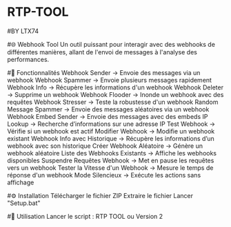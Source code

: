 # RTP-TOOL
#BY LTX74

#🌐 Webhook Tool
Un outil puissant pour interagir avec des webhooks de différentes manières, allant de l'envoi de messages à l'analyse des performances.

#📌 Fonctionnalités
Webhook Sender → Envoie des messages via un webhook
Webhook Spammer → Envoie plusieurs messages rapidement
Webhook Info → Récupère les informations d'un webhook
Webhook Deleter → Supprime un webhook
Webhook Flooder → Inonde un webhook avec des requêtes
Webhook Stresser → Teste la robustesse d'un webhook
Random Message Spammer → Envoie des messages aléatoires via un webhook
Webhook Embed Sender → Envoie des messages avec des embeds
IP Lookup → Recherche d’informations sur une adresse IP
Test Webhook → Vérifie si un webhook est actif
Modifier Webhook → Modifie un webhook existant
Webhook Info avec Historique → Récupère les informations d’un webhook avec son historique
Créer Webhook Aléatoire → Génère un webhook aléatoire
Liste des Webhooks Existants → Affiche les webhooks disponibles
Suspendre Requêtes Webhook → Met en pause les requêtes vers un webhook
Tester la Vitesse d'un Webhook → Mesure le temps de réponse d'un webhook
Mode Silencieux → Exécute les actions sans affichage

#⚙️ Installation
Télécharger le fichier ZIP
Extraire le fichier
Lancer "Setup.bat"

#🚀 Utilisation
Lancer le script : RTP TOOL ou Version 2

